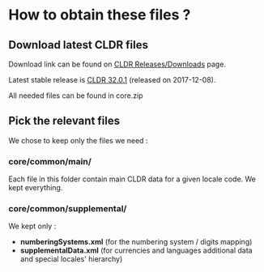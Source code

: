 # How to obtain these files ?
## Download latest CLDR files
Download link can be found on [CLDR Releases/Downloads](http://cldr.unicode.org/index/downloads) page.

Latest stable release is [CLDR 32.0.1](http://unicode.org/Public/cldr/32.0.1/) (released on 2017-12-08).

All needed files can be found in core.zip

## Pick the relevant files

We chose to keep only the files we need :

### core/common/main/

Each file in this folder contain main CLDR data for a given locale code. We kept everything.

### core/common/supplemental/

We kept only :
- **numberingSystems.xml** (for the numbering system / digits mapping)
- **supplementalData.xml** (for currencies and languages additional data and special locales' hierarchy)
